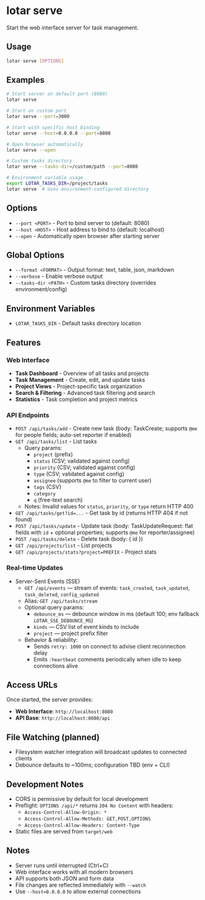 # lotar serve

Start the web interface server for task management.

## Usage

```bash
lotar serve [OPTIONS]
```

## Examples

```bash
# Start server on default port (8080)
lotar serve

# Start on custom port
lotar serve --port=3000

# Start with specific host binding
lotar serve --host=0.0.0.0 --port=8080

# Open browser automatically
lotar serve --open

# Custom tasks directory
lotar serve --tasks-dir=/custom/path --port=8080

# Environment variable usage
export LOTAR_TASKS_DIR=/project/tasks
lotar serve  # Uses environment-configured directory
```

## Options

- `--port <PORT>` - Port to bind server to (default: 8080)
- `--host <HOST>` - Host address to bind to (default: localhost)
- `--open` - Automatically open browser after starting server

## Global Options

- `--format <FORMAT>` - Output format: text, table, json, markdown
- `--verbose` - Enable verbose output
- `--tasks-dir <PATH>` - Custom tasks directory (overrides environment/config)

## Environment Variables

- `LOTAR_TASKS_DIR` - Default tasks directory location

## Features

### Web Interface
- **Task Dashboard** - Overview of all tasks and projects
- **Task Management** - Create, edit, and update tasks
- **Project Views** - Project-specific task organization
- **Search & Filtering** - Advanced task filtering and search
- **Statistics** - Task completion and project metrics

### API Endpoints
- `POST /api/tasks/add` - Create new task (body: TaskCreate; supports `@me` for people fields; auto-set reporter if enabled)
- `GET /api/tasks/list` - List tasks
	- Query params:
		- `project` (prefix)
		- `status` (CSV; validated against config)
		- `priority` (CSV; validated against config)
		- `type` (CSV; validated against config)
		- `assignee` (supports `@me` to filter to current user)
		- `tags` (CSV)
		- `category`
		- `q` (free-text search)
	- Notes: Invalid values for `status`, `priority`, or `type` return HTTP 400
- `GET /api/tasks/get?id=...` - Get task by id (returns HTTP 404 if not found)
- `POST /api/tasks/update` - Update task (body: TaskUpdateRequest: flat fields with `id` + optional properties; supports `@me` for reporter/assignee)
- `POST /api/tasks/delete` - Delete task (body: { id })
- `GET /api/projects/list` - List projects
- `GET /api/projects/stats?project=PREFIX` - Project stats

### Real-time Updates
- Server-Sent Events (SSE)
	- `GET /api/events` — stream of events: `task_created`, `task_updated`, `task_deleted`, `config_updated`
	- Alias: `GET /api/tasks/stream`
	- Optional query params:
		- `debounce_ms` — debounce window in ms (default 100; env fallback `LOTAR_SSE_DEBOUNCE_MS`)
		- `kinds` — CSV list of event kinds to include
		- `project` — project prefix filter
	- Behavior & reliability:
		- Sends `retry: 1000` on connect to advise client reconnection delay
		- Emits `:heartbeat` comments periodically when idle to keep connections alive

## Access URLs

Once started, the server provides:
- **Web Interface**: `http://localhost:8080`
- **API Base**: `http://localhost:8080/api`

## File Watching (planned)

- Filesystem watcher integration will broadcast updates to connected clients
- Debounce defaults to ~100ms; configuration TBD (env + CLI)

## Development Notes

- CORS is permissive by default for local development
- Preflight: `OPTIONS /api/*` returns `204 No Content` with headers:
	- `Access-Control-Allow-Origin: *`
	- `Access-Control-Allow-Methods: GET,POST,OPTIONS`
	- `Access-Control-Allow-Headers: Content-Type`
- Static files are served from `target/web`

## Notes

- Server runs until interrupted (Ctrl+C)
- Web interface works with all modern browsers
- API supports both JSON and form data
- File changes are reflected immediately with `--watch`
- Use `--host=0.0.0.0` to allow external connections
